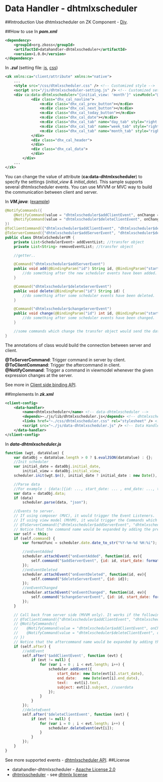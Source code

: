 # Data Handler - dhtmlxscheduler

##Introduction
Use dhtmlxscheduler on ZK Component -  [Div](http://books.zkoss.org/wiki/ZK_Component_Reference/Containers/Div).

##How to use
In ***pom.xml***
```xml
<dependency>
    <groupId>org.zkoss</groupId>
    <artifactId>datahandler-dhtmlxscheduler</artifactId>
    <version>1.0.0</version>
</dependency>
```

In ***.zul*** (setting file: [js](https://github.com/DevChu/zk8-datahandler-demo/blob/master/src/main/webapp/js/dhtmlxscheduler-setting.js), [css](https://github.com/DevChu/zk8-datahandler-demo/blob/master/src/main/webapp/css/dtmlxscheduler.css))
```xml
<zk xmlns:ca="client/attribute" xmlns:n="native">
    ...
    <style src="/css/dtmlxscheduler.css" /> <!-- Customized style -->
    <script src="/js/dhtmlxscheduler-setting.js" /> <!-- Customized setting -->
    <div ca:data-dhtmlxscheduler="{initial_view: 'month'}" viewModel="@id('vm') @init('org.zkoss.VM')">
            <div class="dhx_cal_navline">
                <n:div class="dhx_cal_prev_button"></n:div>
                <n:div class="dhx_cal_next_button"></n:div>
                <n:div class="dhx_cal_today_button"></n:div>
                <n:div class="dhx_cal_date"></n:div>
                <n:div class="dhx_cal_tab" name="day_tab" style="right:204px;"></n:div>
                <n:div class="dhx_cal_tab" name="week_tab" style="right:140px;"></n:div>
                <n:div class="dhx_cal_tab" name="month_tab" style="right:76px;"></n:div>
            </div>
            <div class="dhx_cal_header">
            </div>
            <div class="dhx_cal_data">
            </div>
        </div>
    ...
</zk>
```
You can change the value of attribute (**ca:data-dhtmlxscheduler**) to specify the settings (*initial_view & initial_date*).
This sample supports several dhtmlxscheduler events. You can use MVVM or MVC way to build the communication between client and server.

In ***VM.java***: ([example](https://github.com/DevChu/zk8-datahandler-demo/blob/master/src/main/java/org/zkoss/zkdatahandlerdemo/DhtmlxSchedulerVM.java))

```java
@NotifyCommands({
    @NotifyCommand(value = "dhtmlxscheduler$addClientEvent", onChange = "_vm_.addEventList"),
    @NotifyCommand(value = "dhtmlxscheduler$deleteClientEvent", onChange = "_vm_.removeEventList")
})
@ToClientCommand({"dhtmlxscheduler$addClientEvent", "dhtmlxscheduler$deleteClientEvent"})
@ToServerCommand({"dhtmlxscheduler$addServerEvent", "dhtmlxscheduler$deleteServerEvent", "dhtmlxscheduler$changeServerEvent"})
public class DhtmlxSchedulerVM {
    private List<SchedulerEvent> addEventList; //transfer object
    private List<String> removeEventList; //transfer object

    //getter..

    @Command("dhtmlxscheduler$addServerEvent")
    public void add(@BindingParam("id") String id, @BindingParam("start_date") String start_date, @BindingParam("end_date") String end_date, @BindingParam("subject") String subject, @BindingParam("text") String text) {
        //do something after the new scheduler events have been added.
    }

    @Command("dhtmlxscheduler$deleteServerEvent")
    public void delete(@BindingParam("id") String id) {
        //do something after some scheduler events have been deleted.
    }

    @Command("dhtmlxscheduler$changeServerEvent")
    public void change(@BindingParam("id") int id, @BindingParam("start_date") String start_date, @BindingParam("end_date") String end_date, @BindingParam("subject") String subject, @BindingParam("text") String text) {
        //do something after some scheduler events have been changed.
    }

    //some commands which change the transfer object would send the data to client.
}
```
The annotations of class would build the connection between server and client.

**@ToServerCommand**: Trigger command in server by client.  
**@ToClientCommand**: Trigger the aftercommand in client.  
**@NotifyCommand**: Trigger a command in viewmodel whenever the given expression changes at the server.

See more in [Client side binding API](http://books.zkoss.org/zk-mvvm-book/8.0/data_binding/client_binding_api.html).

##Implements
In ***zk.xml***
```xml
<client-config>
	<data-handler>
		<name>dhtmlxscheduler</name> <!-- data-dhtmlxscheduler -->
		<depends>~./js/lib/dhtmlxscheduler.js</depends> <!-- dhtmlxscheduler Library -->
        <links href="~./css/dhtmlxscheduler.css" rel="stylesheet" /> <!-- dhtmlxscheduler css -->
		<script src="~./js/data-dhtmlxscheduler.js" /> <!-- Data Handler Script -->
	</data-handler>
</client-config>
```
In ***data-dhtmlxscheduler.js***

```javascript
function (wgt, dataValue) {
	var dataObj = dataValue.length > 0 ? $.evalJSON(dataValue) : {};
	//Init scheduler
	var initial_date = dataObj.initial_date,
		initial_view = dataObj.initial_view;
	scheduler.init(wgt.$n(), initial_date ? initial_date : new Date(), initial_view ? initial_view : "week");

	//Parse data
	//For example : {data:[{id: ..., start_date: ... , end_date: ..., text: ..., ... }, ... ]}
	var data = dataObj.data;
	if (data)
		scheduler.parse(data, "json");

	//Events to server.
	// If using composer (MVC), it would trigger the Event Listeners.
	// If using view model (MVVM), it would trigger the Commands which have been indicated by the following annotations:
	// @ToServerCommand({"dhtmlxscheduler$addServerEvent", "dhtmlxscheduler$deleteServerEvent", "dhtmlxscheduler$changeServerEvent"})
	// Notice that the command name would be expanded by adding the prefix "dhtmlxscheduler" automatically.
	var self = this;
	if (self.command) {
		var formatFunc = scheduler.date.date_to_str("%Y-%m-%d %H:%i");

		//onEventAdded
		scheduler.attachEvent("onEventAdded", function(id, ev){
       		self.command("$addServerEvent", {id: id, start_date: formatFunc(ev.start_date), end_date: formatFunc(ev.end_date), subject: ev.subject, text: ev.text});
        });
        //onEventDeleted
		scheduler.attachEvent("onEventDeleted", function(id, ev){
       		self.command("$deleteServerEvent", {id: id});
        });
        //onEventChanged
        scheduler.attachEvent("onEventChanged", function(id, ev){
			self.command("$changeServerEvent", {id: id, start_date: formatFunc(ev.start_date), end_date: formatFunc(ev.end_date), subject: ev.subject, text: ev.text});
        });
	}

	// Call back from server side (MVVM only). It works if the following annotations have been set:
	// @ToClientCommand({"dhtmlxscheduler$addClientEvent", "dhtmlxscheduler$deleteClientEvent"})
	// @NotifyCommands({
	//    @NotifyCommand(value = "dhtmlxscheduler$addClientEvent", onChange = "_vm_.addEventList"),
	//    @NotifyCommand(value = "dhtmlxscheduler$deleteClientEvent", onChange = "_vm_.removeEventList")
	// })
	// Notice that the aftercommand name would be expanded by adding the prefix "dhtmlxscheduler" automatically.
	if (self.after) {
		//addEvent
		self.after('$addClientEvent', function (evt) {
			if (evt != null) {
				for (var i = 0 ; i < evt.length; i++) {
					scheduler.addEvent({
						start_date: new Date(evt[i].start_date),
						end_date:   new Date(evt[i].end_date),
						text:   evt[i].text,
						subject: evt[i].subject, //userdata
					});
				}
			}
		});
		//deleteEvent
		self.after('$deleteClientEvent', function (evt) {
			if (evt != null) {
				for (var i = 0 ; i < evt.length; i++) {
					scheduler.deleteEvent(evt[i]);
				}
			}
		});
    }
}
```
See more supported events - [dhtmlxscheduler API](http://docs.dhtmlx.com/scheduler/api__refs__scheduler.html).
##License
* datahandler-dhtmlxscheduler - [Apache License 2.0](http://www.apache.org/licenses/LICENSE-2.0)
* [dhtmlxscheduler](http://igorescobar.github.io/jQuery-Mask-Plugin/) - see [dhtmlx license](http://dhtmlx.com/docs/products/licenses.shtml)

